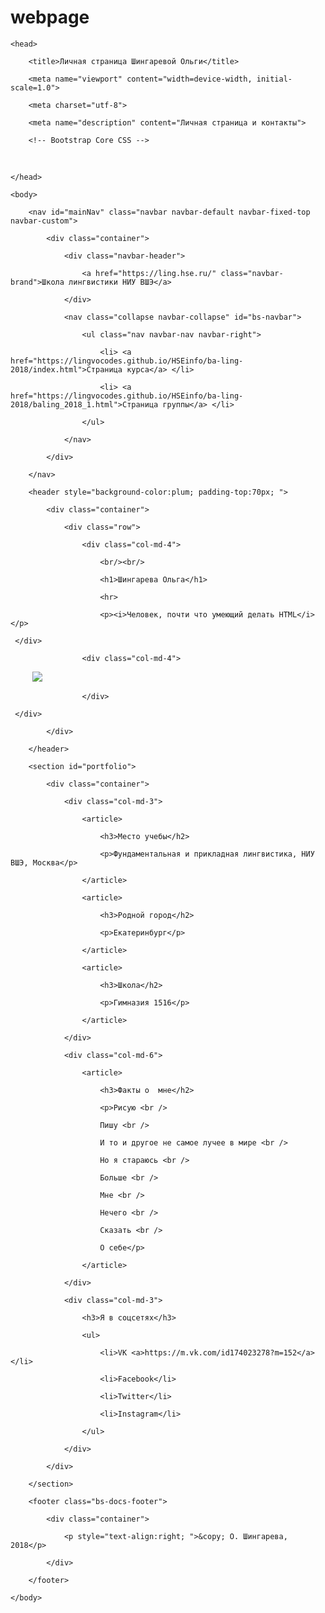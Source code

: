 # webpage

<!DOCTYPE html>


<html>

	<head>

		<title>Личная страница Шингаревой Ольги</title>

	 	<meta name="viewport" content="width=device-width, initial-scale=1.0">

		<meta charset="utf-8">

		<meta name="description" content="Личная страница и контакты">

		<!-- Bootstrap Core CSS -->

    	<link href="https://maxcdn.bootstrapcdn.com/bootstrap/3.3.7/css/bootstrap.min.css" rel="stylesheet" media="screen">

	</head>

	<body>

		<nav id="mainNav" class="navbar navbar-default navbar-fixed-top navbar-custom">

			<div class="container"> 

				<div class="navbar-header"> 

					<a href="https://ling.hse.ru/" class="navbar-brand">Школа лингвистики НИУ ВШЭ</a> 

				</div> 

				<nav class="collapse navbar-collapse" id="bs-navbar"> 

					<ul class="nav navbar-nav navbar-right"> 

						<li> <a href="https://lingvocodes.github.io/HSEinfo/ba-ling-2018/index.html">Страница курса</a> </li> 

						<li> <a href="https://lingvocodes.github.io/HSEinfo/ba-ling-2018/baling_2018_1.html">Страница группы</a> </li> 

					</ul>

				</nav> 

			</div>

		</nav>

		<header style="background-color:plum; padding-top:70px; "> 

			<div class="container"> 

				<div class="row">

					<div class="col-md-4">

						<br/><br/>

						<h1>Шингарева Ольга</h1>

						<hr>

						<p><i>Человек, почти что умеющий делать HTML</i></p> 

	 </div>

					<div class="col-md-4">

        	 <img src="https://pp.userapi.com/c850124/v850124603/2a618/K_39hX9JMx4.jpg" >

					</div>

	 </div>

			</div>

		</header>

		<section id="portfolio">

			<div class="container">

				<div class="col-md-3">

					<article>

						<h3>Место учебы</h2>

						<p>Фундаментальная и прикладная лингвистика, НИУ ВШЭ, Москва</p>

					</article>

					<article>

						<h3>Родной город</h2>

						<p>Екатеринбург</p>

					</article>

					<article>

						<h3>Школа</h2>

						<p>Гимназия 1516</p>

					</article>

				</div>

				<div class="col-md-6">

					<article>

						<h3>Факты о  мне</h2>

						<p>Рисую <br />

						Пишу <br />

						И то и другое не самое лучее в мире <br />

						Но я стараюсь <br />

						Больше <br />

						Мне <br />

						Нечего <br />

						Сказать <br />

						О себе</p>

					</article>

				</div>

				<div class="col-md-3">

					<h3>Я в соцсетях</h3>

					<ul>

						<li>VK <a>https://m.vk.com/id174023278?m=152</a> </li>

						<li>Facebook</li>

						<li>Twitter</li>

						<li>Instagram</li>

					</ul>

				</div>

			</div>

		</section>

		<footer class="bs-docs-footer"> 

			<div class="container"> 

				<p style="text-align:right; ">&copy; О. Шингарева, 2018</p> 

			</div>

		</footer>

	</body>

</html>
